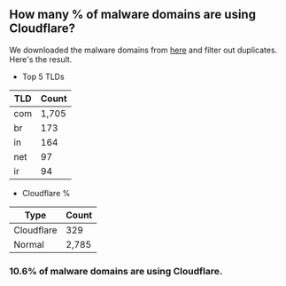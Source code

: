 ## How many % of malware domains are using Cloudflare?


We downloaded the malware domains from [here](https://urlhaus.abuse.ch) and filter out duplicates.
Here's the result.


[//]: # (start replacement)


- Top 5 TLDs

| TLD | Count |
| --- | --- |
| com | 1,705 |
| br | 173 |
| in | 164 |
| net | 97 |
| ir | 94 |


- Cloudflare %

| Type | Count |
| --- | --- |
| Cloudflare | 329 |
| Normal | 2,785 |


### 10.6% of malware domains are using Cloudflare.
